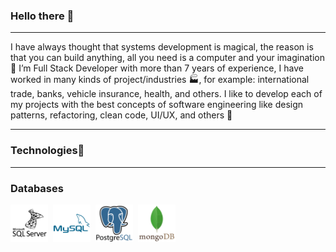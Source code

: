 ### Hello there 👋
---
I have always thought that systems development is magical, the reason is that you can build anything, all you need is a computer and your imagination 🌈
I’m Full Stack Developer with more than 7 years of experience, I have worked in many kinds of project/industries 🏭, for example: international trade, banks, vehicle insurance, health, and others.
I like to develop each of my projects with the best concepts of software engineering like design patterns, refactoring, clean code, UI/UX, and others 📓

---

### Technologies👋
---
<div align="left">
    <h3>Databases</h3>
    <div>
        <img src = "https://github.com/devicons/devicon/blob/master/icons/microsoftsqlserver/microsoftsqlserver-plain-wordmark.svg" title="Sql server" alt="Sql server" widht="60" height="60"/>&nbsp;
        <img src = "https://github.com/devicons/devicon/blob/master/icons/mysql/mysql-plain-wordmark.svg" title="MySQL" alt="MySQL" widht="60" height="60"/>&nbsp;
        <img src = "https://github.com/devicons/devicon/blob/master/icons/postgresql/postgresql-original-wordmark.svg" title="Postgres" alt="Postgres" widht="60" height="60"/>&nbsp;
        <img src = "https://github.com/devicons/devicon/blob/master/icons/mongodb/mongodb-original-wordmark.svg" title="Mongo" alt="Mongo" widht="60" height="60"/>&nbsp;
    </div> 
</div>
